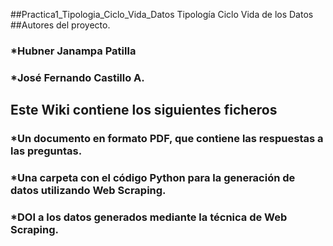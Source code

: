 ##Practica1_Tipologia_Ciclo_Vida_Datos
Tipología Ciclo Vida de los Datos
##Autores del proyecto.
### *Hubner Janampa Patilla
### *José Fernando Castillo A.
## Este Wiki contiene los siguientes ficheros
### *Un documento en formato PDF, que contiene las respuestas a las preguntas.
### *Una carpeta con el código Python para la generación de datos utilizando Web Scraping.
### *DOI a los datos generados mediante la técnica de Web Scraping.

